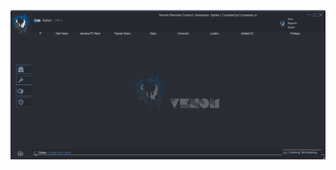 ![Screenshot](https://raw.githubusercontent.com/Cryakl/Ultimate-RAT-Collection/refs/heads/main/VenomRAT/Venom%202.7/Screenshot.png)
